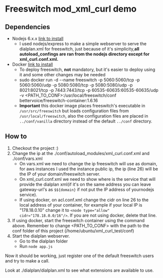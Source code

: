 # Freeswitch mod_xml_curl demo

## Dependencies

* Nodejs 6.x.x [link to install](https://nodejs.org/en/download/package-manager/#debian-and-ubuntu-based-linux-distributions)
  * I used nodejs/express to make a simple webserver to serve the dialplan.xml for freeswitch, just because of it's simplicity,**all autoload_confings are ran from the nodejs directory except for xml_curl.conf.xml.**
* Docker [link to install](https://docs.docker.com/cs-engine/1.13/#install-on-ubuntu-1404-lts-or-1604-lts)
  * To deploy freeswitch, **not** mandatory, but it's easier to deploy using it and some other changes may be needed
  * sudo docker run -d --name freeswitch -p 5060:5060/tcp -p 5060:5060/udp -p 5080:5080/tcp -p 5080:5080/udp -p 8021:8021/tcp -p 7443:7443/tcp -p 60535-60635:60535-60635/udp -v \<PATH_TO_CONF\>:/usr/local/freeswitch/conf bettervoice/freeswitch-container:1.6.16
  * **Important** this docker image places freeswitch's executable in ```/usr/src/freeswitch``` but loads configuration files from ```/usr/local/freeswitch```, also the configuration files are placed in ```../conf/vanilla``` directory instead of the default ```../conf``` directory.

## How to

1. Checkout the project :)
2. Change the ip at the ./conf/autoload_modules/xml_curl.conf.xml and ./conf/vars.xml
    * On vars.xml we need to change the ip freeswitch will use as domain, for aws instances I used the instance public ip, the ip (line 26) will be the IP of your domain/freeswitch server.
    * On xml_curl.conf.xml we need to show where is the service that will provide the dialplan xml(if it's on the same address you can leave gateway-url's as ```$${domain}``` if not put the IP address of yournodejs service).
    * If using docker, on acl.conf.xml change the cidr on line 26 to the local address of your container, for example if your local IP is "178.18.0.10" change it to ```<node type="allow" cidr="178.18.0.0/16"/>```.  If you are not using docker, delete that line.
3. If using docker, start the freeswitch container using the command above. Remember to change \<PATH_TO_CONF> with the path to the conf folder of this project (/home/ubuntu/xml_curl_test/conf)
4. Start the dialplan webserver.
    * Go to the dialplan folder
    * Run ```node app.js```

Now it should be working, just register one of the default freeswitch users and try to make a call.

Look at ./dialplan/dialplan.xml to see what extensions are available to use.


